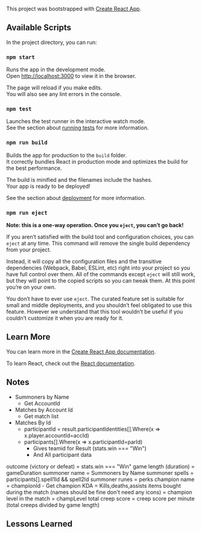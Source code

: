 This project was bootstrapped with [Create React App](https://github.com/facebook/create-react-app).

## Available Scripts

In the project directory, you can run:

### `npm start`

Runs the app in the development mode.<br>
Open [http://localhost:3000](http://localhost:3000) to view it in the browser.

The page will reload if you make edits.<br>
You will also see any lint errors in the console.

### `npm test`

Launches the test runner in the interactive watch mode.<br>
See the section about [running tests](https://facebook.github.io/create-react-app/docs/running-tests) for more information.

### `npm run build`

Builds the app for production to the `build` folder.<br>
It correctly bundles React in production mode and optimizes the build for the best performance.

The build is minified and the filenames include the hashes.<br>
Your app is ready to be deployed!

See the section about [deployment](https://facebook.github.io/create-react-app/docs/deployment) for more information.

### `npm run eject`

**Note: this is a one-way operation. Once you `eject`, you can’t go back!**

If you aren’t satisfied with the build tool and configuration choices, you can `eject` at any time. This command will remove the single build dependency from your project.

Instead, it will copy all the configuration files and the transitive dependencies (Webpack, Babel, ESLint, etc) right into your project so you have full control over them. All of the commands except `eject` will still work, but they will point to the copied scripts so you can tweak them. At this point you’re on your own.

You don’t have to ever use `eject`. The curated feature set is suitable for small and middle deployments, and you shouldn’t feel obligated to use this feature. However we understand that this tool wouldn’t be useful if you couldn’t customize it when you are ready for it.

## Learn More

You can learn more in the [Create React App documentation](https://facebook.github.io/create-react-app/docs/getting-started).

To learn React, check out the [React documentation](https://reactjs.org/).










## Notes

- Summoners by Name
    - Get AccountId
- Matches by Account Id
    - Get match list
- Matches By Id
    - participantId = result.participantIdentities[].Where(x => x.player.accountId=accId)
    - participants[].Where(x => x.participantId=parId)
        - Gives teamid for Result (stats.win === "Win")
        - And All participant data



outcome (victory or defeat) = stats.win === "Win"
game length (duration) = gameDuration
summoner name = Summoners by Name
summoner spells = participants[].spell1Id && spell2Id
summoner runes = perks
champion name = championId - Get champion
KDA = Kills,deaths,assists
items bought during the match (names should be fine don't need any icons) = 
champion level in the match = champLevel
total creep score = 
creep score per minute (total creeps divided by game length)



## Lessons Learned
